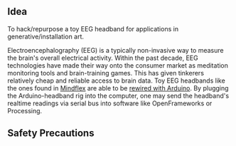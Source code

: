 ## Idea

To hack/repurpose a toy EEG headband for applications in generative/installation art.

Electroencephalography (EEG) is a typically non-invasive way to measure the brain's overall electrical activity. Within the past decade, EEG technologies have made their way onto the consumer market as meditation monitoring tools and brain-training games. This has given tinkerers relatively cheap and reliable access to brain data. Toy EEG headbands like the ones found in [Mindflex](https://www.amazon.com/Mattel-P2639-Mindflex-Game/dp/B001UEUHCG) are able to be [rewired with Arduino](http://www.frontiernerds.com/brain-hack). By plugging the Arduino-headband rig into the computer, one may send the headband's realtime readings via serial bus into software like OpenFrameworks or Processing.



## Safety Precautions
